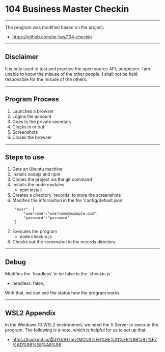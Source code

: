 # 104 Business Master Checkin
-----------
The program was modified based on the project:
- https://github.com/tw-lws/104-checkin

-----------
## Disclaimer
It is only used to test and practice the open source API, puppeteer.
I am unable to know the misuse of the other people.
I shall not be held responsible for the misuse of the others.

-----------
## Program Process
1. Launches a browser
2. Logins the account
3. Goes to the private secretary
4. Clocks in or out
6. Screenshots
7. Closes the browser

------
## Steps to use
1. Gets an Ubuntu machine
2. Installs nodejs and npm
3. Clones the project via the git command
4. Installs the node modules
   - npm install
5. Creates a directory 'records' to store the screenshots
6. Modifies the information in the file 'config/default.json'
   ```
    "user": {
        "username":"username@example.com",
        "password":"password"
    }
   ```
6. Executes the program
   - node checkin.js
7. Checks out the screenshot in the records directory

-----------
## Debug
Modifies the 'headless' to be false in the 'checkin.js'
- headless: false,

With that, we can see the status how the program works.

-----------
## WSL2 Appendix

In the Windows 10 WSL2 environment, we need the X Server to execute the program.
The following is a note, which is helpful for us to set up that.
- https://hackmd.io/@JYU/B1zmv1MCU#%E6%8E%A1%E9%9B%B7%E7%AD%86%E8%A8%98
